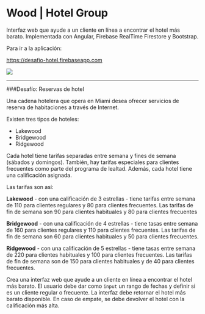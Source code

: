 # Wood | Hotel Group

Interfaz web que ayude a un cliente en línea a encontrar el hotel más barato. Implementada con Angular, Firebase RealTime Firestore y Bootstrap.

Para ir a la aplicación:

https://desafio-hotel.firebaseapp.com

<a href="https://desafio-hotel.firebaseapp.com/home"><img src="https://gisellemachado.com/assets/img/projects/hotel.JPG"></a>



***************

###Desafío: Reservas de hotel


Una cadena hotelera que opera en Miami desea ofrecer servicios de reserva de habitaciones a través de Internet.

Existen tres tipos de hoteles:

- Lakewood
- Bridgewood
- Ridgewood

Cada hotel tiene tarifas separadas entre semana y fines de semana (sábados y domingos). También, hay tarifas especiales para clientes frecuentes como parte del programa de lealtad. Además, cada hotel tiene una calificación asignada.

Las tarifas son así:

**Lakewood** - con una calificación de 3 estrellas - tiene tarifas entre semana de 110  para clientes regulares y 80 para clientes frecuentes. Las tarifas de fin de semana son 90 para clientes habituales y 80 para clientes frecuentes

**Bridgewood** - con una calificación de 4 estrellas - tiene tasas entre semana de 160  ​​para clientes regulares y 110  para clientes frecuentes. Las tarifas de fin de semana son 60  para clientes habituales y 50  para clientes frecuentes.

**Ridgewood** - con una calificación de 5 estrellas - tiene tasas entre semana de 220  para clientes habituales y 100  para clientes frecuentes. Las tarifas de fin de semana son de 150  para clientes habituales y de 40  para clientes frecuentes.

Crea una interfaz web que ayude a un cliente en línea a encontrar el hotel más barato. El usuario debe dar como `input` un rango de fechas y definir si es un cliente regular o frecuente. La interfaz debe retornar el hotel más barato disponible. En caso de empate, se debe devolver el hotel con la calificación más alta. 



